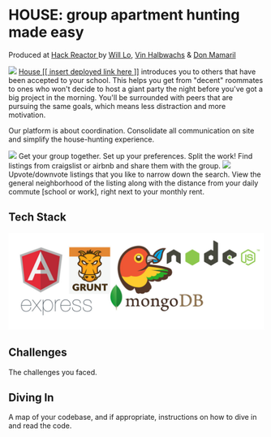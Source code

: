 # HOUSE: group apartment hunting made easy
Produced at <a href='http://hackreactor.com'>Hack Reactor </a> by <a href='http://github.com/willwclo'>Will Lo</a>, <a href='http://github.com/vhalbwachs'>Vin Halbwachs</a> & <a href='http://github.com/mamarildon'>Don Mamaril </a>

<img src='http://i.imgur.com/Dhmjjdc.png'/>
<a href='' >House [[ insert deployed link here ]]</a> introduces you to others that have been accepted to your school. This helps you get from "decent" roommates to ones who won't decide to host a giant party the night before you've got a big project in the morning. You'll be surrounded with peers that are pursuing the same goals, which means less distraction and more motivation.

Our platform is about coordination. Consolidate all communication on site and simplify the house-hunting experience.

<img src='http://i.imgur.com/NR35L06.png'/>
Get your group together. Set up your preferences. Split the work! Find listings from craigslist or airbnb and share them with the group.

<img src='http://i.imgur.com/bMvBUZt.png'/>
Upvote/downvote listings that you like to narrow down the search. View the general neighborhood of the listing along with the distance from your daily commute [school or work], right next to your monthly rent.

## Tech Stack
![Alt text](/public/assets/stack.jpg?raw=true)

## Challenges
The challenges you faced.

## Diving In
A map of your codebase, and if appropriate, instructions on how to dive in and read the code.

